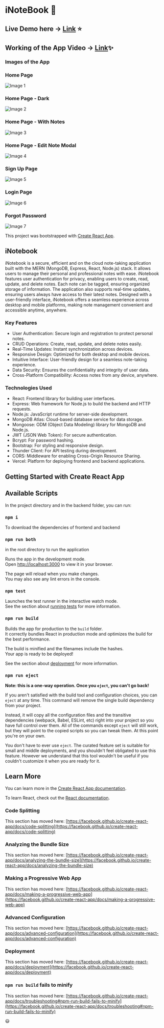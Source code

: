 # iNoteBook :tada:

## Live Demo here  -> [Link](https://i-note-book-frontend-zeta.vercel.app/login) ⭐

## Working of the App Video -> [Link](https://youtu.be/JrdLiybrJMI)✨

### Images of the App 

### Home Page
![Image 1](https://github.com/Neel-max-cpu/iNoteBook/blob/main/public/images/home.png?raw=true)
### Home Page - Dark
![Image 2](https://github.com/Neel-max-cpu/iNoteBook/blob/main/public/images/home_dark.png?raw=true)
### Home Page - With Notes
![Image 3](https://github.com/Neel-max-cpu/iNoteBook/blob/main/public/images/home_notes.png?raw=true)
### Home Page - Edit Note Modal
![Image 4](https://github.com/Neel-max-cpu/iNoteBook/blob/main/public/images/edit_modal.png?raw=true)
### Sign Up Page
![Image 5](https://github.com/Neel-max-cpu/iNoteBook/blob/main/public/images/signup.png?raw=true)
### Login Page
![Image 6](https://github.com/Neel-max-cpu/iNoteBook/blob/main/public/images/login.png?raw=true)
### Forgot Password
![Image 7](https://github.com/Neel-max-cpu/iNoteBook/blob/main/public/images/forgot_pass.png?raw=true)



This project was bootstrapped with [Create React App](https://github.com/facebook/create-react-app).

## iNotebook
iNotebook is a secure, efficient and on the cloud note-taking application built with the MERN (MongoDB, Express, React, Node.js) stack. It allows users to manage their personal and professional notes with ease. iNotebook features user authentication for privacy, enabling users to create, read, update, and delete notes. Each note can be tagged, ensuring organized storage of information. The application also supports real-time updates, ensuring users always have access to their latest notes. Designed with a user-friendly interface, iNotebook offers a seamless experience across desktop and mobile platforms, making note management convenient and accessible anytime, anywhere.


### Key Features
* User Authentication: Secure login and registration to protect personal notes.
* CRUD Operations: Create, read, update, and delete notes easily.
* Real-Time Updates: Instant synchronization across devices.
* Responsive Design: Optimized for both desktop and mobile devices.
* Intuitive Interface: User-friendly design for a seamless note-taking experience.
* Data Security: Ensures the confidentiality and integrity of user data.
* Cross-Platform Compatibility: Access notes from any device, anywhere.

### Technologies Used
* React: Frontend library for building user interfaces.
* Express: Web framework for Node.js to build the backend and HTTP requests.
* Node.js: JavaScript runtime for server-side development.
* MongoDB Atlas: Cloud-based database service for data storage.
* Mongoose: ODM (Object Data Modeling) library for MongoDB and Node.js.
* JWT (JSON Web Token): For secure authentication.
* Bcrypt: For password hashing.
* Bootstrap: For styling and responsive design.
* Thunder Client: For API testing during development.
* CORS: Middleware for enabling Cross-Origin Resource Sharing.
* Vercel: Platform for deploying frontend and backend applications.


## Getting Started with Create React App
## Available Scripts

In the project directory and in the backend folder, you can run:
### `npm i`
To download the dependencies of frontend and backend


### `npm run both` 
in the root directory to run the application


Runs the app in the development mode.\
Open [http://localhost:3000](http://localhost:3000) to view it in your browser.

The page will reload when you make changes.\
You may also see any lint errors in the console.

### `npm test`

Launches the test runner in the interactive watch mode.\
See the section about [running tests](https://facebook.github.io/create-react-app/docs/running-tests) for more information.

### `npm run build`

Builds the app for production to the `build` folder.\
It correctly bundles React in production mode and optimizes the build for the best performance.

The build is minified and the filenames include the hashes.\
Your app is ready to be deployed!

See the section about [deployment](https://facebook.github.io/create-react-app/docs/deployment) for more information.

### `npm run eject`

**Note: this is a one-way operation. Once you `eject`, you can't go back!**

If you aren't satisfied with the build tool and configuration choices, you can `eject` at any time. This command will remove the single build dependency from your project.

Instead, it will copy all the configuration files and the transitive dependencies (webpack, Babel, ESLint, etc) right into your project so you have full control over them. All of the commands except `eject` will still work, but they will point to the copied scripts so you can tweak them. At this point you're on your own.

You don't have to ever use `eject`. The curated feature set is suitable for small and middle deployments, and you shouldn't feel obligated to use this feature. However we understand that this tool wouldn't be useful if you couldn't customize it when you are ready for it.

## Learn More

You can learn more in the [Create React App documentation](https://facebook.github.io/create-react-app/docs/getting-started).

To learn React, check out the [React documentation](https://reactjs.org/).

### Code Splitting

This section has moved here: [https://facebook.github.io/create-react-app/docs/code-splitting](https://facebook.github.io/create-react-app/docs/code-splitting)

### Analyzing the Bundle Size

This section has moved here: [https://facebook.github.io/create-react-app/docs/analyzing-the-bundle-size](https://facebook.github.io/create-react-app/docs/analyzing-the-bundle-size)

### Making a Progressive Web App

This section has moved here: [https://facebook.github.io/create-react-app/docs/making-a-progressive-web-app](https://facebook.github.io/create-react-app/docs/making-a-progressive-web-app)

### Advanced Configuration

This section has moved here: [https://facebook.github.io/create-react-app/docs/advanced-configuration](https://facebook.github.io/create-react-app/docs/advanced-configuration)

### Deployment

This section has moved here: [https://facebook.github.io/create-react-app/docs/deployment](https://facebook.github.io/create-react-app/docs/deployment)

### `npm run build` fails to minify

This section has moved here: [https://facebook.github.io/create-react-app/docs/troubleshooting#npm-run-build-fails-to-minify](https://facebook.github.io/create-react-app/docs/troubleshooting#npm-run-build-fails-to-minify)

😃
